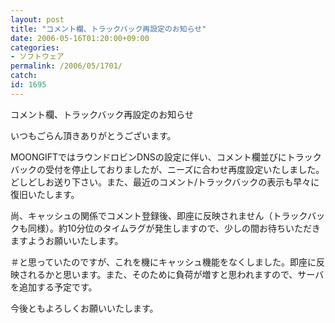 ```yaml
---
layout: post
title: "コメント欄、トラックバック再設定のお知らせ"
date: 2006-05-16T01:20:00+09:00
categories:
- ソフトウェア
permalink: /2006/05/1701/
catch: 
id: 1695
---
```

コメント欄、トラックバック再設定のお知らせ
<!--more-->
いつもごらん頂きありがとうございます。

MOONGIFTではラウンドロビンDNSの設定に伴い、コメント欄並びにトラックバックの受付を停止しておりましたが、ニーズに合わせ再度設定いたしました。どしどしお送り下さい。また、最近のコメント/トラックバックの表示も早々に復旧いたします。

尚、キャッシュの関係でコメント登録後、即座に反映されません（トラックバックも同様）。約10分位のタイムラグが発生しますので、少しの間お待ちいただきますようお願いいたします。

＃と思っていたのですが、これを機にキャッシュ機能をなくしました。即座に反映されるかと思います。また、そのために負荷が増すと思われますので、サーバを追加する予定です。

今後ともよろしくお願いいたします。